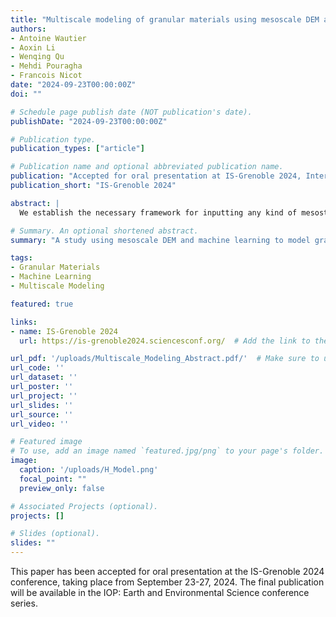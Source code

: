 ```yaml
---
title: "Multiscale modeling of granular materials using mesoscale DEM and machine learning approaches"
authors:
- Antoine Wautier
- Aoxin Li
- Wenqing Qu
- Mehdi Pouragha
- Francois Nicot
date: "2024-09-23T00:00:00Z"
doi: ""

# Schedule page publish date (NOT publication's date).
publishDate: "2024-09-23T00:00:00Z"

# Publication type.
publication_types: ["article"]

# Publication name and optional abbreviated publication name.
publication: "Accepted for oral presentation at IS-Grenoble 2024, International Symposium on Geomechanics from Micro to Macro"
publication_short: "IS-Grenoble 2024"

abstract: |
  We establish the necessary framework for inputting any kind of mesostructure into multi-scale models for granular materials. Keeping intact the general statistical homogenization scheme, we propose a strategy to compute the mechanical response of the mesostructures directly with discrete element simulations of a few grains or thanks to surrogate models relying on artificial neuron networks (ANN). By applying machine learning techniques at the mesoscale (instead of the Representative Elementary Volume scale), it is possible to generate the necessary learning database from discrete element simulations at a relatively cheap computational cost. We apply the meso-DEM and meso-ANN strategies to the H-model (one particular micromechanical model), and we show that they can replicate the original analytical expression of the model on biaxial tests. This work paves the way for using more complex mesostructures to account for gap-graded materials.

# Summary. An optional shortened abstract.
summary: "A study using mesoscale DEM and machine learning to model granular materials, focusing on mechanical response replication with the H-model."

tags:
- Granular Materials
- Machine Learning
- Multiscale Modeling

featured: true

links:
- name: IS-Grenoble 2024
  url: https://is-grenoble2024.sciencesconf.org/  # Add the link to the conference or related site once available

url_pdf: '/uploads/Multiscale_Modeling_Abstract.pdf/'  # Make sure to upload the paper or abstract to static/uploads
url_code: ''
url_dataset: ''
url_poster: ''
url_project: ''
url_slides: ''
url_source: ''
url_video: ''

# Featured image
# To use, add an image named `featured.jpg/png` to your page's folder.
image:
  caption: '/uploads/H_Model.png'
  focal_point: ""
  preview_only: false

# Associated Projects (optional).
projects: []

# Slides (optional).
slides: ""
---
```


This paper has been accepted for oral presentation at the IS-Grenoble 2024 conference, taking place from September 23-27, 2024. The final publication will be available in the IOP: Earth and Environmental Science conference series.
